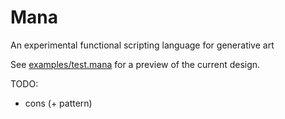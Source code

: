# Mana

An experimental functional scripting language for generative art

See [examples/test.mana](examples/test.mana) for a preview of the current design.

TODO:
- cons (+ pattern)